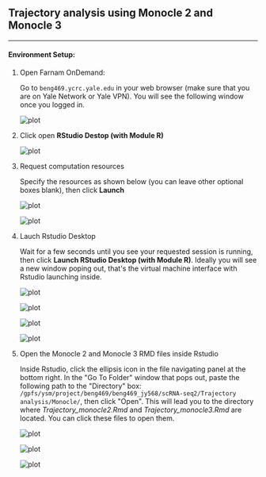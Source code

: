 ## Trajectory analysis using Monocle 2 and Monocle 3

---
#### Environment Setup:

1. Open Farnam OnDemand:
   
   Go to ```beng469.ycrc.yale.edu``` in your web browser (make sure that you are on Yale Network or Yale VPN). You will see the following window once you logged in.
   
   ![plot](./Monocle/imgs/login_window.png)
   
2. Click open **RStudio Destop (with Module R)**

   ![plot](./Monocle/imgs/login_window2.png)
   
3. Request computation resources
   
   Specify the resources as shown below (you can leave other optional boxes blank), then click **Launch**
   
   ![plot](./Monocle/imgs/request_resources.png)
   
   ![plot](./Monocle/imgs/request_resources_2.png)

4. Lauch Rstudio Desktop
   
   Wait for a few seconds until you see your requested session is running, then click **Launch RStudio Desktop (with Module R)**. Ideally you will see a new window poping out, that's the virtual machine interface with Rstudio launching inside.
   
   ![plot](./Monocle/imgs/queue.png)
   
   ![plot](./Monocle/imgs/starting.png)
   
   ![plot](./Monocle/imgs/running.png)

   ![plot](./Monocle/imgs/rstudio.png)
   
5. Open the Monocle 2 and Monocle 3 RMD files inside Rstudio

   Inside Rstudio, click the ellipsis icon in the file navigating panel at the bottom right. In the "Go To Folder" window that pops out, paste the following path to the "Directory" box: ```/gpfs/ysm/project/beng469/beng469_jy568/scRNA-seq2/Trajectory analysis/Monocle/```, then click "Open". This will lead you
to the directory where  *Trajectory_monocle2.Rmd* and  *Trajectory_monocle3.Rmd*  are located. You can click these files to open them.

   ![plot](./Monocle/imgs/file_panel.png)

   ![plot](./Monocle/imgs/opendir.png)
   
   ![plot](./Monocle/imgs/confirmation.png)

